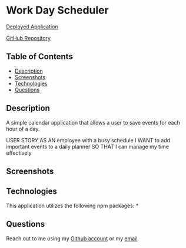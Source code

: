 # Work Day Scheduler

[Deployed Application](https://ericcrain77.github.io/work-day-scheduler/)

[GitHub Repository](https://github.com/Ericcrain77/work-day-scheduler)

## Table of Contents
* [Description](#description)
* [Screenshots](#screenshots)
* [Technologies](#technologies)
* [Questions](#questions)

## Description
A simple calendar application that allows a user to save events for each hour of a day. 

USER STORY
AS AN employee with a busy schedule
I WANT to add important events to a daily planner
SO THAT I can manage my time effectively

## Screenshots


## Technologies
This application utilizes the following npm packages:
* 

## Questions
Reach out to me using my [Github account](https://github.com/Ericcrain77) or my [email](ericcrain77@gmail.com).